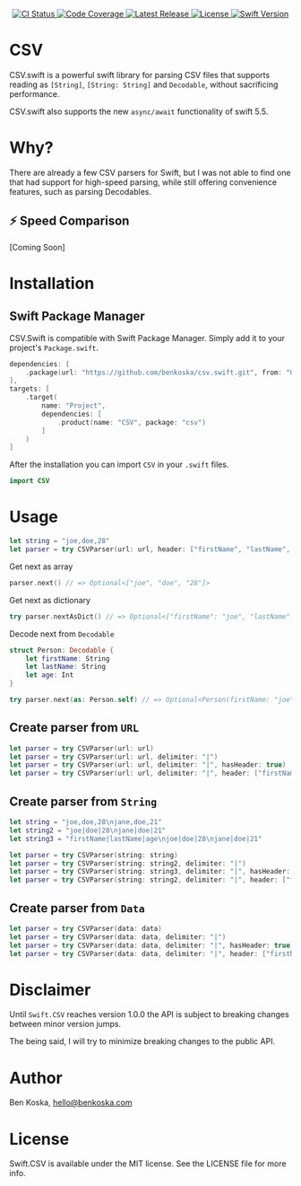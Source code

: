 <p align="center">
	<a href="https://github.com/benkoska/CSV.Swift/actions">
		<img src="https://img.shields.io/github/workflow/status/benkoska/csv.swift/Main%20Workflow/master" alt="CI Status" />
	</a>
    <a href="https://codecov.io/gh/benkoska/CSV.Swift">
		<img src="https://img.shields.io/codecov/c/gh/benkoska/csv.swift?token=YKK7P9ARXM" alt="Code Coverage" />
    </a>
	<a href="https://github.com/alchemy-swift/alchemy/releases">
		<img src="https://img.shields.io/github/release/benkoska/csv.swift.svg" alt="Latest Release">
	</a>
	<a href="https://github.com/alchemy-swift/alchemy/blob/main/LICENSE">
		<img src="https://img.shields.io/github/license/benkoska/csv.swift.svg" alt="License">
	</a>
	<a href="https://swift.org">
		<img src="https://img.shields.io/badge/Swift-5.5-orange.svg" alt="Swift Version">
	</a>
</p>


# CSV
CSV.swift is a powerful swift library for parsing CSV files that supports reading as `[String]`, `[String: String]` and `Decodable`, without sacrificing performance.

CSV.swift also supports the new `async/await` functionality of swift 5.5.

# Why?
There are already a few CSV parsers for Swift, but I was not able to find one that had support for high-speed parsing, while still offering convenience features, such as parsing Decodables.


## ⚡ Speed Comparison
[Coming Soon]

# Installation
## Swift Package Manager
CSV.Swift is compatible with Swift Package Manager. Simply add it to your project's `Package.swift`.
```swift
dependencies: [
	.package(url: "https://github.com/benkoska/csv.swift.git", from: "0.1.0")
],
targets: [
	.target(
		name: "Project",
		dependencies: [
			.product(name: "CSV", package: "csv")
		]
	)
]
```

After the installation you can import `CSV` in your `.swift` files.

```swift
import CSV
```

# Usage
```swift
let string = "joe,doe,28"
let parser = try CSVParser(url: url, header: ["firstName", "lastName", "age"])
```

Get next as array
```swift
parser.next() // => Optional<["joe", "doe", "28"]>
```

Get next as dictionary
```swift
try parser.nextAsDict() // => Optional<["firstName": "joe", "lastName": "doe", "age": "28"]>
```

Decode next from `Decodable`
```swift
struct Person: Decodable {
	let firstName: String
	let lastName: String
	let age: Int
}

try parser.next(as: Person.self) // => Optional<Person(firstName: "joe", lastName: "doe", age: 28)>
```

## Create parser from `URL`
```swift
let parser = try CSVParser(url: url)
let parser = try CSVParser(url: url, delimiter: "|")
let parser = try CSVParser(url: url, delimiter: "|", hasHeader: true)
let parser = try CSVParser(url: url, delimiter: "|", header: ["firstName", "lastName", "age"])
```

## Create parser from `String`
```swift
let string = "joe,doe,28\njane,doe,21"
let string2 = "joe|doe|28\njane|doe|21"
let string3 = "firstName|lastName|age\njoe|doe|28\njane|doe|21"

let parser = try CSVParser(string: string)
let parser = try CSVParser(string: string2, delimiter: "|")
let parser = try CSVParser(string: string3, delimiter: "|", hasHeader: true)
let parser = try CSVParser(string: string2, delimiter: "|", header: ["firstName", "lastName", "age"])
```

## Create parser from `Data`
```swift
let parser = try CSVParser(data: data)
let parser = try CSVParser(data: data, delimiter: "|")
let parser = try CSVParser(data: data, delimiter: "|", hasHeader: true)
let parser = try CSVParser(data: data, delimiter: "|", header: ["firstName", "lastName", "age"])
```

# Disclaimer
Until `Swift.CSV` reaches version 1.0.0 the API is subject to breaking changes between minor version jumps.

The being said, I will try to minimize breaking changes to the public API.

# Author
Ben Koska, hello@benkoska.com

# License
Swift.CSV is available under the MIT license. See the LICENSE file for more info.